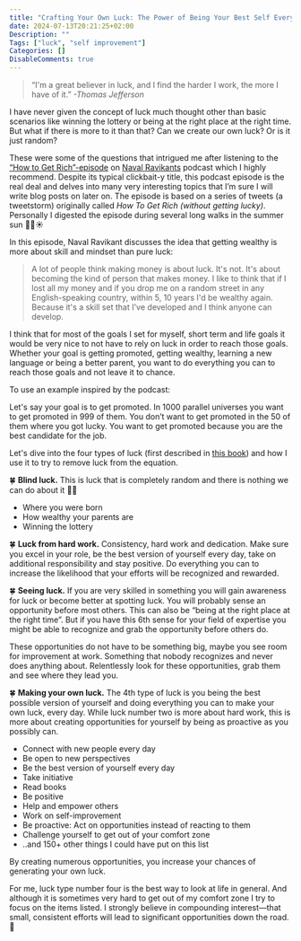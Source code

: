 ```yaml
---
title: "Crafting Your Own Luck: The Power of Being Your Best Self Every Day"
date: 2024-07-13T20:21:25+02:00
Description: ""
Tags: ["luck", "self improvement"]
Categories: []
DisableComments: true
---
```


> “I'm a great believer in luck, and I find the harder I work, the more I have of it.”
*-Thomas Jefferson*

I have never given the concept of luck much thought other than basic scenarios like winning the lottery or being at the right place at the right time. But what if there is more to it than that? Can we create our own luck? Or is it just random?

These were some of the questions that intrigued me after listening to the [“How to Get Rich”-episode](https://nav.al/rich) on [Naval Ravikants](https://x.com/naval) podcast which I highly recommend. Despite its typical clickbait-y title, this podcast episode is the real deal and delves into many very interesting topics that I’m sure I will write blog posts on later on. The episode is based on a series of tweets (a tweetstorm) originally called *How To Get Rich (without getting lucky)*. Personally I digested the episode during several long walks in the summer sun 👌🏻☀️

In this episode, Naval Ravikant discusses the idea that getting wealthy is more about skill and mindset than pure luck:

>A lot of people think making money is about luck. It's not. It's about becoming the kind of person that makes money. I like to think that if I lost all my money and if you drop me on a random street in any English-speaking country, within 5, 10 years I'd be wealthy again. Because it's a skill set that I've developed and I think anyone can develop.

I think that for most of the goals I set for myself, short term and life goals it would be very nice to not have to rely on luck in order to reach those goals. Whether your goal is getting promoted, getting wealthy, learning a new language or being a better parent, you want to do everything you can to reach those goals and not leave it to chance.

To use an example inspired by the podcast:

Let's say your goal is to get promoted. In 1000 parallel universes you want to get promoted in 999 of them. You don’t want to get promoted in the 50 of them where you got lucky. You want to get promoted because you are the best candidate for the job.

Let's dive into the four types of luck (first described in [this book](https://www.goodreads.com/book/show/1147920.Chase_Chance_and_Creativity)) and how I use it to try to remove luck from the equation.

🍀 **Blind luck.** This is luck that is completely random and there is nothing we can do about it 🤷🏻
- Where you were born
- How wealthy your parents are
- Winning the lottery 

🍀 **Luck from hard work.** Consistency, hard work and dedication. Make sure you excel in your role, be the best version of yourself every day, take on additional responsibility and stay positive. Do everything you can to increase the likelihood that your efforts will be recognized and rewarded. 
 
🍀 **Seeing luck.**
If you are very skilled in something you will gain awareness for luck or become better at spotting luck. You will probably sense an opportunity before most others. This can also be “being at the right place at the right time”. But if you have this 6th sense for your field of expertise you might be able to recognize and grab the opportunity before others do.

These opportunities do not have to be something big, maybe you see room for improvement at work. Something that nobody recognizes and never does anything about. Relentlessly look for these opportunities, grab them and see where they lead you.

🍀 **Making your own luck.**
The 4th type of luck is you being the best possible version of yourself and doing everything you can to make your own luck, every day. While luck number two is more about hard work, this is more about creating opportunities for yourself by being as proactive as you possibly can.
- Connect with new people every day
- Be open to new perspectives
- Be the best version of yourself every day
- Take initiative
- Read books
- Be positive 
- Help and empower others
- Work on self-improvement
- Be proactive: Act on opportunities instead of reacting to them
- Challenge yourself to get out of your comfort zone
- ..and 150+ other things I could have put on this list

By creating numerous opportunities, you increase your chances of generating your own luck.

For me, luck type number four is the best way to look at life in general. And although it is sometimes very hard to get out of my comfort zone I try to focus on the items listed. I strongly believe in compounding interest—that small, consistent efforts will lead to significant opportunities down the road. 🚀

